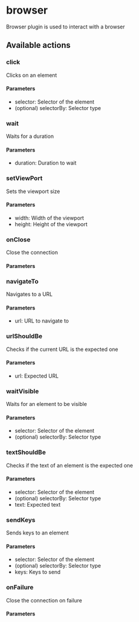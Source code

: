 # browser
Browser plugin is used to interact with a browser
## Available actions
### click
Clicks on an element
#### Parameters
- selector: Selector of the element
-  (optional) selectorBy: Selector type
### wait
Waits for a duration
#### Parameters
- duration: Duration to wait
### setViewPort
Sets the viewport size
#### Parameters
- width: Width of the viewport
- height: Height of the viewport
### onClose
Close the connection
#### Parameters
### navigateTo
Navigates to a URL
#### Parameters
- url: URL to navigate to
### urlShouldBe
Checks if the current URL is the expected one
#### Parameters
- url: Expected URL
### waitVisible
Waits for an element to be visible
#### Parameters
- selector: Selector of the element
-  (optional) selectorBy: Selector type
### textShouldBe
Checks if the text of an element is the expected one
#### Parameters
- selector: Selector of the element
-  (optional) selectorBy: Selector type
- text: Expected text
### sendKeys
Sends keys to an element
#### Parameters
- selector: Selector of the element
-  (optional) selectorBy: Selector type
- keys: Keys to send
### onFailure
Close the connection on failure
#### Parameters
